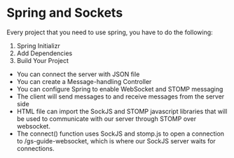 # Spring and Sockets

Every project that you need to use spring, you have to do the following:
1. Spring Initializr
2. Add Dependencies
3. Build Your Project

* You can connect the server with JSON file 
* You can create a Message-handling Controller
* You can configure Spring to enable WebSocket and STOMP messaging
* The client will send messages to and receive messages from the server side
* HTML file can import the SockJS and STOMP javascript libraries that will be used to communicate with our server through STOMP over websocket.
* The connect() function uses SockJS and stomp.js to open a connection to /gs-guide-websocket, which is where our SockJS server waits for connections. 
